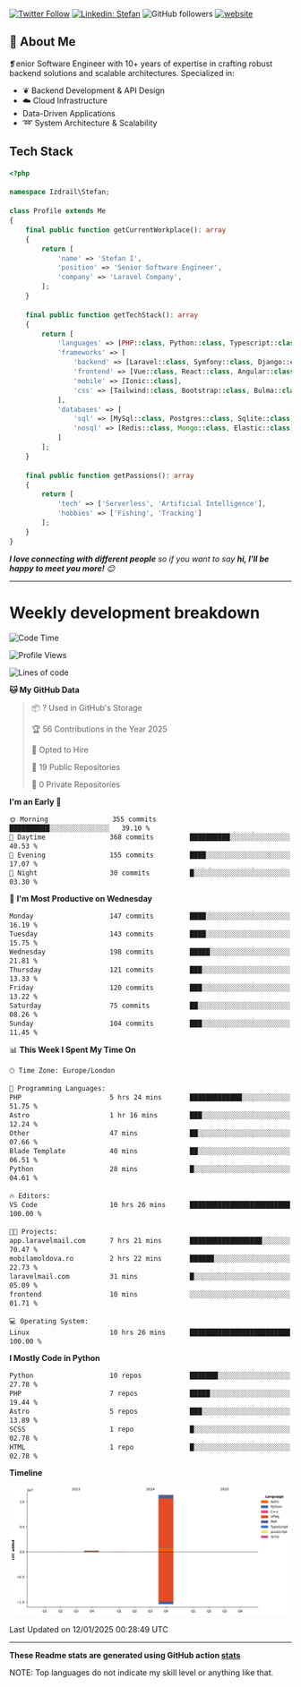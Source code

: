 [![Twitter Follow](https://img.shields.io/twitter/follow/thephpteacher?label=Follow)](https://twitter.com/intent/follow?screen_name=thephpteacher)
[![Linkedin: Stefan](https://img.shields.io/badge/izdrail-blue?style=flat-square&logo=Linkedin&logoColor=white&link=https://www.linkedin.com/in/izdrail/)](https://www.linkedin.com/in/izdrail/)
![GitHub followers](https://img.shields.io/github/followers/izdrail?label=Follow&style=social)
[![website](https://img.shields.io/badge/Website-46a2f1.svg?&style=flat-square&logo=Google-Chrome&logoColor=white&link=https://izdrail.com/)](https://izdrail.com/)

## 🚀 About Me
❡enior Software Engineer with 10+ years of expertise in crafting robust backend solutions and scalable architectures. 
Specialized in:

- ❦ Backend Development & API Design
- ☁️ Cloud Infrastructure
-  Data-Driven Applications
- ➿ System Architecture & Scalability

## Tech Stack

```php
<?php

namespace Izdrail\Stefan;

class Profile extends Me
{
    final public function getCurrentWorkplace(): array
    {
        return [
            'name' => 'Stefan I',
            'position' => 'Senior Software Engineer',
            'company' => 'Laravel Company',
        ];
    }
    
    final public function getTechStack(): array
    {
        return [
            'languages' => [PHP::class, Python::class, Typescript::class],
            'frameworks' => [
                'backend' => [Laravel::class, Symfony::class, Django::class, FastApi::class],
                'frontend' => [Vue::class, React::class, Angular::class],
                'mobile' => [Ionic::class],
                'css' => [Tailwind::class, Bootstrap::class, Bulma::class]
            ],
            'databases' => [
                'sql' => [MySql::class, Postgres::class, Sqlite::class],
                'nosql' => [Redis::class, Mongo::class, Elastic::class]
            ]
        ];
    }

    final public function getPassions(): array
    {
        return [
            'tech' => ['Serverless', 'Artificial Intelligence'],
            'hobbies' => ['Fishing', 'Tracking']
        ];
    }
}
```
 <em><b>I love connecting with different people</b> so if you want to say <b>hi, I'll be happy to meet you more!</b> 😊</em>


---
# Weekly development breakdown
<!--START_SECTION:waka-->
![Code Time](http://img.shields.io/badge/Code%20Time-891%20hrs%2022%20mins-blue)

![Profile Views](http://img.shields.io/badge/Profile%20Views-18-blue)

![Lines of code](https://img.shields.io/badge/From%20Hello%20World%20I%27ve%20Written-11.7%20million%20lines%20of%20code-blue)

**🐱 My GitHub Data** 

> 📦 ? Used in GitHub's Storage 
 > 
> 🏆 56 Contributions in the Year 2025
 > 
> 💼 Opted to Hire
 > 
> 📜 19 Public Repositories 
 > 
> 🔑 0 Private Repositories 
 > 
**I'm an Early 🐤** 

```text
🌞 Morning                355 commits         ██████████░░░░░░░░░░░░░░░   39.10 % 
🌆 Daytime                368 commits         ██████████░░░░░░░░░░░░░░░   40.53 % 
🌃 Evening                155 commits         ████░░░░░░░░░░░░░░░░░░░░░   17.07 % 
🌙 Night                  30 commits          █░░░░░░░░░░░░░░░░░░░░░░░░   03.30 % 
```
📅 **I'm Most Productive on Wednesday** 

```text
Monday                   147 commits         ████░░░░░░░░░░░░░░░░░░░░░   16.19 % 
Tuesday                  143 commits         ████░░░░░░░░░░░░░░░░░░░░░   15.75 % 
Wednesday                198 commits         █████░░░░░░░░░░░░░░░░░░░░   21.81 % 
Thursday                 121 commits         ███░░░░░░░░░░░░░░░░░░░░░░   13.33 % 
Friday                   120 commits         ███░░░░░░░░░░░░░░░░░░░░░░   13.22 % 
Saturday                 75 commits          ██░░░░░░░░░░░░░░░░░░░░░░░   08.26 % 
Sunday                   104 commits         ███░░░░░░░░░░░░░░░░░░░░░░   11.45 % 
```


📊 **This Week I Spent My Time On** 

```text
🕑︎ Time Zone: Europe/London

💬 Programming Languages: 
PHP                      5 hrs 24 mins       █████████████░░░░░░░░░░░░   51.75 % 
Astro                    1 hr 16 mins        ███░░░░░░░░░░░░░░░░░░░░░░   12.24 % 
Other                    47 mins             ██░░░░░░░░░░░░░░░░░░░░░░░   07.66 % 
Blade Template           40 mins             ██░░░░░░░░░░░░░░░░░░░░░░░   06.51 % 
Python                   28 mins             █░░░░░░░░░░░░░░░░░░░░░░░░   04.61 % 

🔥 Editors: 
VS Code                  10 hrs 26 mins      █████████████████████████   100.00 % 

🐱‍💻 Projects: 
app.laravelmail.com      7 hrs 21 mins       ██████████████████░░░░░░░   70.47 % 
mobilamoldova.ro         2 hrs 22 mins       ██████░░░░░░░░░░░░░░░░░░░   22.73 % 
laravelmail.com          31 mins             █░░░░░░░░░░░░░░░░░░░░░░░░   05.09 % 
frontend                 10 mins             ░░░░░░░░░░░░░░░░░░░░░░░░░   01.71 % 

💻 Operating System: 
Linux                    10 hrs 26 mins      █████████████████████████   100.00 % 
```

**I Mostly Code in Python** 

```text
Python                   10 repos            ███████░░░░░░░░░░░░░░░░░░   27.78 % 
PHP                      7 repos             █████░░░░░░░░░░░░░░░░░░░░   19.44 % 
Astro                    5 repos             ███░░░░░░░░░░░░░░░░░░░░░░   13.89 % 
SCSS                     1 repo              █░░░░░░░░░░░░░░░░░░░░░░░░   02.78 % 
HTML                     1 repo              █░░░░░░░░░░░░░░░░░░░░░░░░   02.78 % 
```



**Timeline**

![Lines of Code chart](https://raw.githubusercontent.com/izdrail/izdrail/master/assets/bar_graph.png)


 Last Updated on 12/01/2025 00:28:49 UTC
<!--END_SECTION:waka-->

---


**These Readme stats are generated using GitHub action [stats](https://github.com/izdrail/stats)**

NOTE: Top languages do not indicate my skill level or anything like that. 
